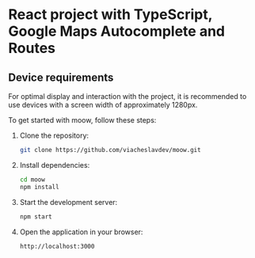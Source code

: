 # React project with TypeScript, Google Maps Autocomplete and Routes

## Device requirements
For optimal display and interaction with the project, it is recommended to use devices with a screen width of approximately 1280px.

To get started with moow, follow these steps:

1. Clone the repository:
   ```bash
   git clone https://github.com/viacheslavdev/moow.git
2. Install dependencies:
   ```bash
   cd moow
   npm install
3. Start the development server:
    ```bash
    npm start
4. Open the application in your browser:
    ```bash
   http://localhost:3000
